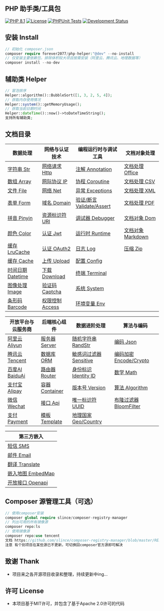 ## PHP 助手类/工具包

[![PHP 8.1](https://img.shields.io/badge/PHP-8.1-8892BF.svg)](https://www.php.net/releases/8.1/en.php) [![License](https://img.shields.io/badge/License-MIT-green.svg)](https://opensource.org/licenses/MIT) [![PHPUnit Tests](https://img.shields.io/badge/PHPUnit-Passed-brightgreen.svg)](https://phpunit.de/) [![Development Status](https://img.shields.io/badge/Development-Active-brightgreen.svg)](https://your-project-repo-link)

## 安装 Install

```php
// 初始化 composer.json
composer require forever2077/php-helper:"@dev" --no-install
// 仅安装主要依赖包，排除体积较大项目按需安装（阿里云、腾讯云、地理数据等）
composer install --no-dev
```

## 辅助类 Helper

```php
// 冒泡排序
Helper::algorithm()::BubbleSort([1, 3, 2, 5, 4]);
// 获取内存使用情况
Helper::system()::getMemoryUsage();
// 获取当前日期时间
Helper::dateTime()::now()->toDateTimeString();
支持所有辅助类;
```

## 文档目录


| 数据处理         | 网络与认证技术        | 编程运行时与调试工具    | 文档对象处理     |
| ------------ |----------------| ------------- |------------|
| [字符串 Str](doc/Str.md) | [网络请求 Http](doc/Http.md) | [注解 Annotation](doc/Annotation.md) | [文档处理 Office](doc/Office.md) |
| [数组 Array](doc/Array.md) | [网际协议 IP](doc/IP.md) | [协程 Coroutine](doc/Coroutine.md) | [文档处理 CSV](doc/CSV.md) |
| [文件 File](doc/File.md) | [网络 Net](doc/Net.md) | [异常 Exceptions](doc/Exceptions.md) | [文档处理 XML](doc/XML.md) |
| [表单 Form](doc/Form.md) | [域名 Domain](doc/Domain.md) | [验证/断言 Validate/Assert](doc/ValidateAssert.md) | [文档处理 PDF](doc/Pdf.md) |
| [拼音 Pinyin](doc/Pinyin.md) | [资源标识符 URI](doc/URI.md) | [调试器 Debugger](doc/Debugger.md) | [文档对象 Dom](doc/Dom.md) |
| [颜色 Color](doc/Color.md) | [认证 Jwt](doc/Jwt.md) | [运行时 Runtime](doc/Runtime.md) | [文档对象 Markdown](doc/Markdown.md) |
| [缓存 LruCache](doc/LRUCache.md) | [认证 OAuth2](doc/OAuth2.md) | [日志 Log](doc/Log.md) | [压缩 Zip](doc/Zip.md) |
| [缓存 Cache](doc/Cache.md) | [上传 Upload](doc/Upload.md) | [配置 Config](doc/Config.md) |            |
| [时间日期 Datetime](doc/Datetime.md) | [下载 Download](doc/Download.md) | [终端 Terminal](doc/Terminal.md) |            |
| [图像处理 Image](doc/Image.md) | [验证码 Captcha](doc/Captcha.md) | [系统 System](doc/System.md) |            |
| [条形码 Barcode](doc/Barcode.md) | [权限控制 Access](doc/Access.md) | [环境变量 Env](doc/Env.md) |            |

| 开放平台与云服务商                    | 后端核心组件                       | 数据进阶处理                               | 算法与编码                                    |
| ------------------------------------- | ---------------------------------- | ------------------------------------------ | --------------------------------------------- |
| [阿里云 Aliyun](doc/Aliyun.md)        | [服务器 Server](doc/Server.md)     | [随机字符串 RandStr](doc/RandomString.md)  | [编码 Json](doc/Json.md)                      |
| [腾讯云 Tencent](doc/TencentCloud.md) | [数据库 ORM](doc/ORM.md)           | [敏感词过滤器 Sensitive](doc/Sensitive.md) | [编码加密 Encode/Crypto](doc/EncodeCrypto.md) |
| [百度AI BaiduAi](doc/BaiduAi.md)      | [路由器 Router](doc/Router.md)     | [身份标识 Identity ID](doc/IdentityID.md)  | [数学 Math](doc/Math.md)                      |
| [支付宝 Alipay](doc/Alipay.md)        | [容器 Container](doc/Container.md) | [版本号 Version](doc/Version.md)           | [算法 Algorithm](doc/Algorithm.md)            |
| [微信 Wechat](doc/Wechat.md)          | [接口 Api](doc/Api.md)             | [唯一标识符 UUID](doc/UUID.md)             | [布隆过滤器 BloomFilter](doc/BloomFilter.md)  |
| [支付 Payment](doc/Payment.md)        | [模板 Template](doc/Template.md)   | [地理国家 Geo/Country](doc/GeoCountry.md)  |                                               |


| 第三方嵌入                           |
| ------------------------------------ |
| [短信 SMS](doc/SMS.md)               |
| [邮件 Email](doc/Email.md)           |
| [翻译 Translate](doc/Translate.md)   |
| [嵌入地图 EmbedMap](doc/EmbedMap.md) |
| [开放接口 Openapi](doc/OpenApi.md) |

## Composer 源管理工具（可选）

```php
// 使用composer安装
composer global require slince/composer-registry-manager
// 列出可用的所有镜像源
composer repo:ls
// 使用镜像源
composer repo:use tencent
文档 https://github.com/slince/composer-registry-manager/blob/master/README-zh_CN.md
注意 有个别项目在某些源已不更新，可切换回composer官方源即可解决
```

## 致谢 Thank

* 项目来之各开源项目收录和整理，持续更新中ing...

## 许可 License

* 本项目基于MIT许可，并包含了基于Apache 2.0许可的代码
